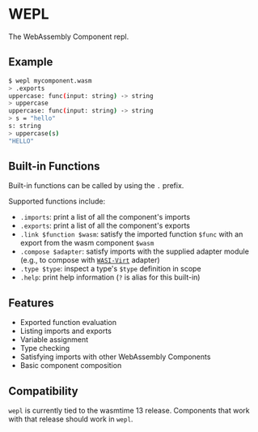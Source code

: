 # WEPL

The WebAssembly Component repl.

## Example

```bash
$ wepl mycomponent.wasm
> .exports
uppercase: func(input: string) -> string
> uppercase
uppercase: func(input: string) -> string
> s = "hello"
s: string
> uppercase(s)
"HELLO"
```

## Built-in Functions

Built-in functions can be called by using the `.` prefix.

Supported functions include:
* `.imports`: print a list of all the component's imports
* `.exports`: print a list of all the component's exports
* `.link $function $wasm`: satisfy the imported function `$func` with an export from the wasm component `$wasm`
* `.compose $adapter`: satisfy imports with the supplied adapter module (e.g., to compose with [`WASI-Virt`](https://github.com/bytecodealliance/WASI-Virt) adapter)
* `.type $type`: inspect a type's `$type` definition in scope
* `.help`: print help information (`?` is alias for this built-in)

## Features

* Exported function evaluation
* Listing imports and exports
* Variable assignment
* Type checking
* Satisfying imports with other WebAssembly Components
* Basic component composition

## Compatibility

`wepl` is currently tied to the wasmtime 13 release. Components that work with that release should work in `wepl`.
